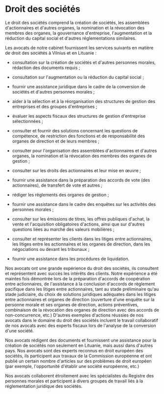 # Droit des sociétés

Le droit des sociétés comprend la création de sociétés, les assemblées d'actionnaires et d'autres organes, la nomination et la révocation des membres des organes, la gouvernance d'entreprise, l'augmentation et la réduction du capital social et d'autres réglementations similaires.

Les avocats de notre cabinet fournissent les services suivants en matière de droit des sociétés à Vilnius et en Lituanie :

- consultation sur la création de sociétés et d'autres personnes morales, rédaction des documents requis ;

- consultation sur l'augmentation ou la réduction du capital social ;

- fournir une assistance juridique dans le cadre de la conversion de sociétés et d'autres personnes morales ;

- aider à la sélection et à la réorganisation des structures de gestion des entreprises et des groupes d'entreprises ;

- évaluer les aspects fiscaux des structures de gestion d'entreprise sélectionnées ;

- consulter et fournir des solutions concernant les questions de compétence, de restriction des fonctions et de responsabilité des organes de direction et de leurs membres ;

- consulter pour l'organisation des assemblées d'actionnaires et d'autres organes, la nomination et la révocation des membres des organes de gestion ;

- consulter sur les droits des actionnaires et leur mise en œuvre ;

- fournir une assistance dans la préparation des accords de vote (des actionnaires), de transfert de vote et autres ;

- rédiger les règlements des organes de gestion ;

- fournir une assistance dans le cadre des enquêtes sur les activités des personnes morales ;

- consulter sur les émissions de titres, les offres publiques d'achat, la vente et l'acquisition obligatoires d'actions, ainsi que sur d'autres questions liées au marché des valeurs mobilières ;

- consulter et représenter les clients dans les litiges entre actionnaires, les litiges entre les actionnaires et les organes de direction, dans les négociations ou devant les tribunaux ;

- fournir une assistance dans les procédures de liquidation.

Nos avocats ont une grande expérience du droit des sociétés, ils consultent et représentent avec succès les intérêts des clients. Notre expérience a été maintes fois démontrée lors de la préparation d'accords de coopération entre actionnaires, de l'assistance à la conclusion d'accords de règlement pacifique dans les litiges entre actionnaires, tant au stade préliminaire qu'au stade judiciaire, du choix de solutions juridiques adéquates dans les litiges entre actionnaires et organes de direction (ouverture d'une enquête sur la personne morale et ses organes de direction, actions préventives, combinaison de la révocation des organes de direction avec des accords de non-concurrence, etc.) D'autres exemples d'actions réussies de nos avocats dans le domaine du droit des sociétés incluent le travail collaboratif de nos avocats avec des experts fiscaux lors de l'analyse de la conversion d'une société.

Nos avocats rédigent des documents et fournissent une assistance pour la création de sociétés non seulement en Lituanie, mais aussi dans d'autres pays. Nos avocats sont des experts reconnus en droit européen des sociétés, ils participent aux travaux de la Commission européenne et ont publié un certain nombre d'articles sur des problèmes de droit européen (par exemple, l'opportunité d'établir une société européenne, etc.)

Nos avocats collaborent étroitement avec les spécialistes du Registre des personnes morales et participent à divers groupes de travail liés à la réglementation juridique des sociétés.
